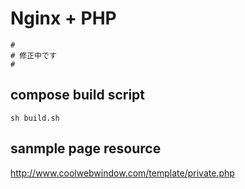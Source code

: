 # Nginx + PHP

```
#
# 修正中です
#
```


## compose build script

```
sh build.sh
```

## sanmple page resource

http://www.coolwebwindow.com/template/private.php
